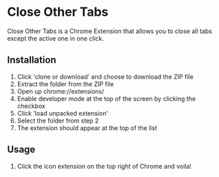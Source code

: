 # Close Other Tabs
Close Other Tabs is a Chrome Extension that allows you to close all tabs except the active one in one click.

## Installation
1. Click 'clone or download' and choose to download the ZIP file
2. Extract the folder from the ZIP file
3. Open up chrome://extensions/ 
4. Enable developer mode at the top of the screen by clicking the checkbox
5. Click 'load unpacked extension'
6. Select the folder from step 2
7. The extension should appear at the top of the list

## Usage
1. Click the icon extension on the top right of Chrome and voila!